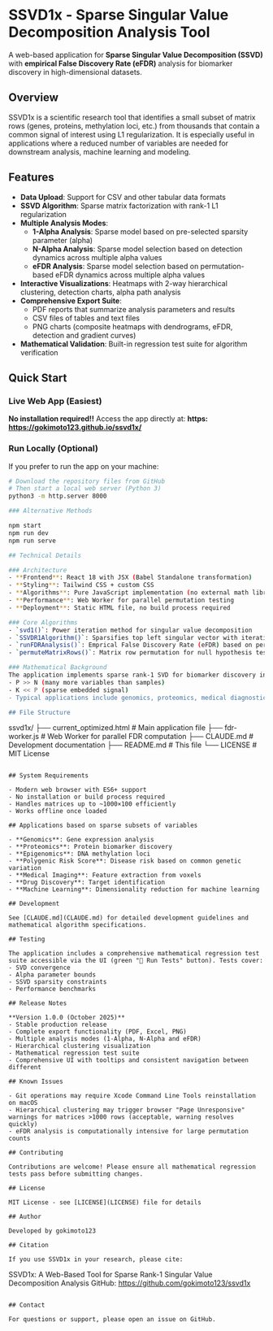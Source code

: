 # SSVD1x - Sparse Singular Value Decomposition Analysis Tool

A web-based application for **Sparse Singular Value Decomposition (SSVD)** with **empirical False Discovery Rate (eFDR)** analysis for biomarker discovery in high-dimensional datasets.

## Overview

SSVD1x is a scientific research tool that identifies a small subset of matrix rows (genes, proteins, methylation loci, etc.) from thousands that contain a common signal of interest using L1 regularization. It is especially useful in applications where a reduced number of variables are needed for downstream analysis, machine learning and modeling. 
## Features

- **Data Upload**: Support for CSV and other tabular data formats
- **SSVD Algorithm**: Sparse matrix factorization with rank-1 L1 regularization
- **Multiple Analysis Modes**:
  - **1-Alpha Analysis**: Sparse model based on pre-selected sparsity parameter (alpha)
  - **N-Alpha Analysis**: Sparse model selection based on detection dynamics across multiple alpha values
  - **eFDR Analysis**: Sparse model selection based on permutation-based eFDR dynamics across multiple alpha values
- **Interactive Visualizations**: Heatmaps with 2-way hierarchical clustering, detection charts, alpha path analysis
- **Comprehensive Export Suite**:
  - PDF reports that summarize analysis parameters and results
  - CSV files of tables and text files
  - PNG charts (composite heatmaps with dendrograms, eFDR, detection and gradient curves)
- **Mathematical Validation**: Built-in regression test suite for algorithm verification

## Quick Start

### Live Web App (Easiest)
**No installation required!!** Access the app directly at:
**https: https://gokimoto123.github.io/ssvd1x/**

### Run Locally (Optional)
If you prefer to run the app on your machine:

```bash
# Download the repository files from GitHub
# Then start a local web server (Python 3)
python3 -m http.server 8000

### Alternative Methods

npm start
npm run dev
npm run serve

## Technical Details

### Architecture
- **Frontend**: React 18 with JSX (Babel Standalone transformation)
- **Styling**: Tailwind CSS + custom CSS
- **Algorithms**: Pure JavaScript implementation (no external math libraries)
- **Performance**: Web Worker for parallel permutation testing
- **Deployment**: Static HTML file, no build process required

### Core Algorithms
- `svd1()`: Power iteration method for singular value decomposition
- `SSVDR1Algorithm()`: Sparsifies top left singular vector with iterative soft thresholding while preserving dominant signal in the row-space of the data matrix
- `runFDRAnalysis()`: Emprical False Discovery Rate (eFDR) based on permuationa testing 
- `permuteMatrixRows()`: Matrix row permutation for null hypothesis testing

### Mathematical Background
The application implements sparse rank-1 SVD for biomarker discovery in P × N data matrices where:
- P >> N (many more variables than samples)
- K << P (sparse embedded signal)
- Typical applications include genomics, proteomics, medical diagnostics, machine learning

## File Structure

```
ssvd1x/
├── current_optimized.html    # Main application file
├── fdr-worker.js             # Web Worker for parallel FDR computation
├── CLAUDE.md                 # Development documentation
├── README.md                 # This file
└── LICENSE                   # MIT License
```

## System Requirements

- Modern web browser with ES6+ support
- No installation or build process required
- Handles matrices up to ~1000×100 efficiently
- Works offline once loaded

## Applications based on sparse subsets of variables

- **Genomics**: Gene expression analysis
- **Proteomics**: Protein biomarker discovery
- **Epigenomics**: DNA methylation loci
- **Polygenic Risk Score**: Disease risk based on common genetic variation  
- **Medical Imaging**: Feature extraction from voxels
- **Drug Discovery**: Target identification
- **Machine Learning**: Dimensionality reduction for machine learning

## Development

See [CLAUDE.md](CLAUDE.md) for detailed development guidelines and mathematical algorithm specifications.

## Testing

The application includes a comprehensive mathematical regression test suite accessible via the UI (green "🧪 Run Tests" button). Tests cover:
- SVD convergence
- Alpha parameter bounds
- SSVD sparsity constraints
- Performance benchmarks

## Release Notes

**Version 1.0.0 (October 2025)**
- Stable production release
- Complete export functionality (PDF, Excel, PNG)
- Multiple analysis modes (1-Alpha, N-Alpha and eFDR)
- Hierarchical clustering visualization
- Mathematical regression test suite
- Comprehensive UI with tooltips and consistent navigation between different 

## Known Issues

- Git operations may require Xcode Command Line Tools reinstallation on macOS
- Hierarchical clustering may trigger browser "Page Unresponsive" warnings for matrices >1000 rows (acceptable, warning resolves quickly)
- eFDR analysis is computationally intensive for large permutation counts

## Contributing

Contributions are welcome! Please ensure all mathematical regression tests pass before submitting changes.

## License

MIT License - see [LICENSE](LICENSE) file for details

## Author

Developed by gokimoto123

## Citation

If you use SSVD1x in your research, please cite:
```
SSVD1x: A Web-Based Tool for Sparse Rank-1 Singular Value Decomposition Analysis
GitHub: https://github.com/gokimoto123/ssvd1x
```

## Contact

For questions or support, please open an issue on GitHub.
